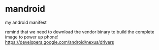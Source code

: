 mandroid
========

my android manifest

remind that we need to download the vendor binary to build the complete image to power up phone!
https://developers.google.com/android/nexus/drivers
